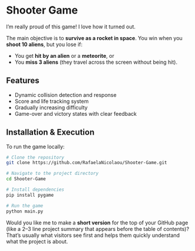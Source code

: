 # Shooter Game

I’m really proud of this game! I love how it turned out.

The main objective is to **survive as a rocket in space**. You win when you **shoot 10 aliens**, but you lose if:

* You get **hit by an alien** or a **meteorite**, or
* You **miss 3 aliens** (they travel across the screen without being hit).

## Features

* Dynamic collision detection and response
* Score and life tracking system
* Gradually increasing difficulty
* Game-over and victory states with clear feedback

## Installation & Execution

To run the game locally:

```bash
# Clone the repository
git clone https://github.com/RafaelaNicolaou/Shooter-Game.git

# Navigate to the project directory
cd Shooter-Game

# Install dependencies
pip install pygame

# Run the game
python main.py
```

Would you like me to make a **short version** for the top of your GitHub page (like a 2–3 line project summary that appears before the table of contents)? That’s usually what visitors see first and helps them quickly understand what the project is about.

